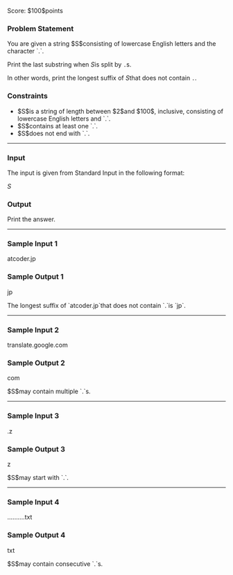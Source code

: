 
<div>

<span>

<span>

<p>
Score: $100$points
</p>

<div>

<section>

### **Problem Statement**

<p>
You are given a string $S$consisting of lowercase English letters and the character `.`.

Print the last substring when $S$is split by `.`s.

In other words, print the longest suffix of $S$that does not contain `.`.
</p>

</section>

</div>

<div>

<section>

### **Constraints**

<ul>

<li>
$S$is a string of length between $2$and $100$, inclusive, consisting of lowercase English letters and `.`.
</li>

<li>
$S$contains at least one `.`.
</li>

<li>
$S$does not end with `.`.
</li>

</ul>

</section>

</div>

---

<div>

<div>

<section>

### **Input**

<p>
The input is given from Standard Input in the following format:
</p>

<div>

$S$
</div>

</section>

</div>

<div>

<section>

### **Output**

<p>
Print the answer.
</p>

</section>

</div>

</div>

---

<div>

<section>

### **Sample Input 1**

<div>

atcoder.jp

</div>

</section>

</div>

<div>

<section>

### **Sample Output 1**

<div>

jp

</div>

<p>
The longest suffix of `atcoder.jp`that does not contain `.`is `jp`.
</p>

</section>

</div>

---

<div>

<section>

### **Sample Input 2**

<div>

translate.google.com

</div>

</section>

</div>

<div>

<section>

### **Sample Output 2**

<div>

com

</div>

<p>
$S$may contain multiple `.`s.
</p>

</section>

</div>

---

<div>

<section>

### **Sample Input 3**

<div>

.z

</div>

</section>

</div>

<div>

<section>

### **Sample Output 3**

<div>

z

</div>

<p>
$S$may start with `.`.
</p>

</section>

</div>

---

<div>

<section>

### **Sample Input 4**

<div>

..........txt

</div>

</section>

</div>

<div>

<section>

### **Sample Output 4**

<div>

txt

</div>

<p>
$S$may contain consecutive `.`s.
</p>

</section>

</div>

</span>

</span>

</div>
